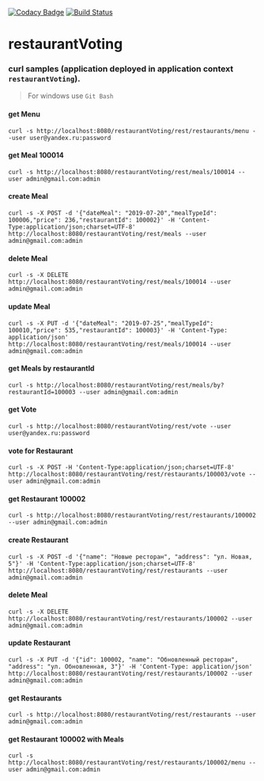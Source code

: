 [![Codacy Badge](https://api.codacy.com/project/badge/Grade/9c079bde902a4b70863dda8c8924c2fc)](https://www.codacy.com/app/IvanShred/restaurantVoting?utm_source=github.com&amp;utm_medium=referral&amp;utm_content=IvanShred/restaurantVoting&amp;utm_campaign=Badge_Grade)
[![Build Status](https://travis-ci.org/IvanShred/restaurantVoting.svg?branch=master)](https://travis-ci.org/IvanShred/restaurantVoting)

# restaurantVoting
### curl samples (application deployed in application context `restaurantVoting`).
> For windows use `Git Bash`

#### get Menu
`curl -s http://localhost:8080/restaurantVoting/rest/restaurants/menu --user user@yandex.ru:password`

#### get Meal 100014
`curl -s http://localhost:8080/restaurantVoting/rest/meals/100014 --user admin@gmail.com:admin`

#### create Meal
`curl -s -X POST -d '{"dateMeal": "2019-07-20","mealTypeId": 100006,"price": 236,"restaurantId": 100002}' -H 'Content-Type:application/json;charset=UTF-8' http://localhost:8080/restaurantVoting/rest/meals --user admin@gmail.com:admin`

#### delete Meal
`curl -s -X DELETE http://localhost:8080/restaurantVoting/rest/meals/100014 --user admin@gmail.com:admin`

#### update Meal
`curl -s -X PUT -d '{"dateMeal": "2019-07-25","mealTypeId": 100010,"price": 535,"restaurantId": 100003}' -H 'Content-Type: application/json' http://localhost:8080/restaurantVoting/rest/meals/100014 --user admin@gmail.com:admin`

#### get Meals by restaurantId
`curl -s http://localhost:8080/restaurantVoting/rest/meals/by?restaurantId=100003 --user admin@gmail.com:admin`

#### get Vote
`curl -s http://localhost:8080/restaurantVoting/rest/vote --user user@yandex.ru:password`

#### vote for Restaurant
`curl -s -X POST -H 'Content-Type:application/json;charset=UTF-8' http://localhost:8080/restaurantVoting/rest/restaurants/100003/vote --user admin@gmail.com:admin`

#### get Restaurant 100002
`curl -s http://localhost:8080/restaurantVoting/rest/restaurants/100002 --user admin@gmail.com:admin`

#### create Restaurant
`curl -s -X POST -d '{"name": "Новые ресторан", "address": "ул. Новая, 5"}' -H 'Content-Type:application/json;charset=UTF-8' http://localhost:8080/restaurantVoting/rest/restaurants --user admin@gmail.com:admin`

#### delete Meal
`curl -s -X DELETE http://localhost:8080/restaurantVoting/rest/restaurants/100002 --user admin@gmail.com:admin`

#### update Restaurant
`curl -s -X PUT -d '{"id": 100002, "name": "Обновленный ресторан", "address": "ул. Обновленная, 3"}' -H 'Content-Type: application/json' http://localhost:8080/restaurantVoting/rest/restaurants/100002 --user admin@gmail.com:admin`

#### get Restaurants
`curl -s http://localhost:8080/restaurantVoting/rest/restaurants --user admin@gmail.com:admin`

#### get Restaurant 100002 with Meals
`curl -s http://localhost:8080/restaurantVoting/rest/restaurants/100002/menu --user admin@gmail.com:admin`